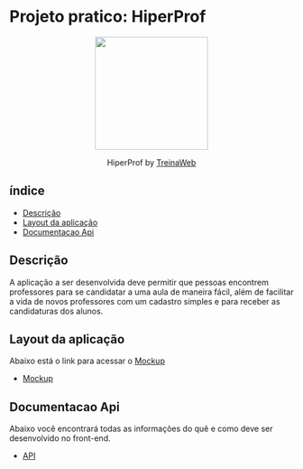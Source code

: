 # Projeto pratico: HiperProf

<p align="center">
  <img src="https://github.com/treinaweb.png" width="200">
</p>


<p align="center">
    HiperProf by <a href="https://github.com/treinaweb">TreinaWeb</a>
</p>

## índice
- [Descrição](#descrição)
- [Layout da aplicação](#layout-da-aplicação)
- [Documentacao Api](#documentacao-Api)

## Descrição

A aplicação a ser desenvolvida deve permitir que pessoas encontrem professores para se candidatar
a uma aula de maneira fácil, além de facilitar a vida de novos professores com um cadastro simples e
para receber as candidaturas dos alunos.

## Layout da aplicação

Abaixo está o link para acessar o [Mockup](https://pt.wikipedia.org/wiki/Mockup) 

- [Mockup](https://www.figma.com/file/RHvYRKfQe1rpVxpytGUcux/HIPER-PROF?node-id=0%3A1)

## Documentacao Api

Abaixo você encontrará todas as informações do quê e como deve ser desenvolvido no front-end.

- [API](https://alunos.treinaweb.com.br/hyperprof/doc.html#tag/Me)


